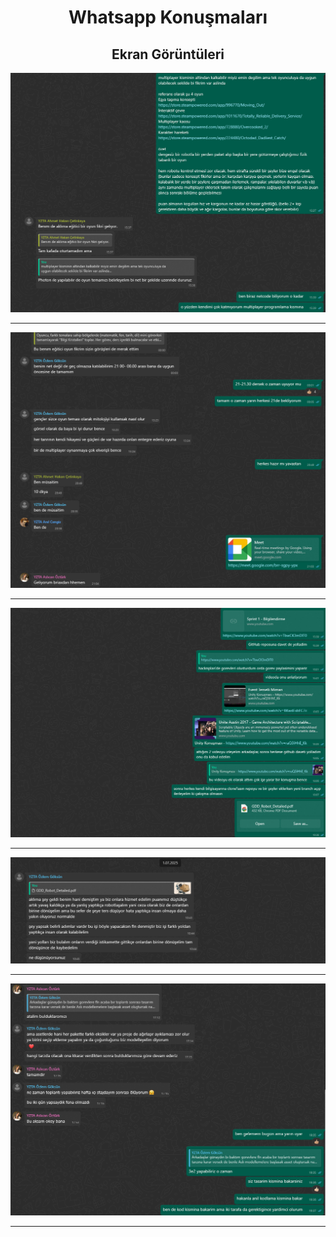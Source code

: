 <div align="center">

# Whatsapp Konuşmaları

## Ekran Görüntüleri


![Whatsapp Talk Screenshot 0](screenshots/whatsapp-talks/whatsapp-talks-0.png)

---

![Whatsapp Talk Screenshot 1](screenshots/whatsapp-talks/whatsapp-talks-1.png)

---

![Whatsapp Talk Screenshot 2](screenshots/whatsapp-talks/whatsapp-talks-2.png)

---

![Whatsapp Talk Screenshot 3](screenshots/whatsapp-talks/whatsapp-talks-3.png)

---

![Whatsapp Talk Screenshot 4](screenshots/whatsapp-talks/whatsapp-talks-4.png)

---

</div>
